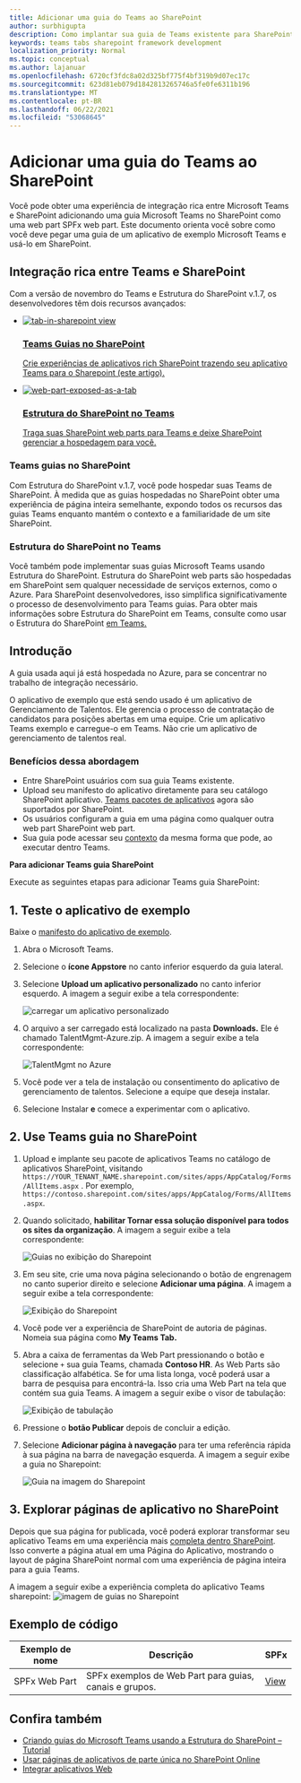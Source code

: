 ```yaml
---
title: Adicionar uma guia do Teams ao SharePoint
author: surbhigupta
description: Como implantar sua guia de Teams existente para SharePoint como uma web part Estrutura do SharePoint web part.
keywords: teams tabs sharepoint framework development
localization_priority: Normal
ms.topic: conceptual
ms.author: lajanuar
ms.openlocfilehash: 6720cf3fdc8a02d325bf775f4bf319b9d07ec17c
ms.sourcegitcommit: 623d81eb079d1842813265746a5fe0fe6311b196
ms.translationtype: MT
ms.contentlocale: pt-BR
ms.lasthandoff: 06/22/2021
ms.locfileid: "53068645"
---
```

# <a name="add-teams-tab-to-sharepoint"></a>Adicionar uma guia do Teams ao SharePoint 

Você pode obter uma experiência de integração rica entre Microsoft Teams e SharePoint adicionando uma guia Microsoft Teams no SharePoint como uma web part SPFx web part. Este documento orienta você sobre como você deve pegar uma guia de um aplicativo de exemplo Microsoft Teams e usá-lo em SharePoint. 

## <a name="rich-integration-between-teams-and-sharepoint"></a>Integração rica entre Teams e SharePoint

Com a versão de novembro do Teams e Estrutura do SharePoint v.1.7, os desenvolvedores têm dois recursos avançados:

<ul  class="panelContent cardsC">
<li>
    <a href="#introduction">
        <div class="cardSize">
            <div class="cardPadding">
                <div class="card">
                    <div class="cardImageOuter">
                        <div class="cardImage bgdAccent1">
                            <img src="~/assets/images/tabs/tabs-in-sharepoint/image084.png" alt="tab-in-sharepoint view"/>
                        </div>
                    </div>
                    <div class="cardText">
                        <h3>Teams Guias no SharePoint</h3>
                        <p>Crie experiências de aplicativos rich SharePoint trazendo seu aplicativo Teams para o Sharepoint (este artigo).</p>
                    </div>
                </div>
            </div>
        </div>
    </a>
</li>
<li>
    <a href="/sharepoint/dev/spfx/web-parts/get-started/using-web-part-as-ms-teams-tab">
        <div class="cardSize">
            <div class="cardPadding">
                <div class="card">
                    <div class="cardImageOuter">
                        <div class="cardImage bgdAccent1">
                            <img src="~/assets/images/tabs/tabs-in-sharepoint/SharePoint-web-part-exposed-as-a-Tab-in-Microsoft-Teams.png" alt="web-part-exposed-as-a-tab" />
                        </div>
                    </div>
                    <div class="cardText">
                        <h3>Estrutura do SharePoint no Teams</h3>
                        <p>Traga suas SharePoint web parts para Teams e deixe SharePoint gerenciar a hospedagem para você.</p>
                    </div>
                </div>
            </div>
        </div>
    </a>
</li>
</ul>

### <a name="teams-tabs-in-sharepoint"></a>Teams guias no SharePoint

Com Estrutura do SharePoint v.1.7, você pode hospedar suas Teams de SharePoint. À medida que as guias hospedadas  no SharePoint obter uma experiência de página inteira semelhante, expondo todos os recursos das guias Teams enquanto mantém o contexto e a familiaridade de um site SharePoint.

### <a name="sharepoint-framework-in-teams"></a>Estrutura do SharePoint no Teams

Você também pode implementar suas guias Microsoft Teams usando Estrutura do SharePoint. Estrutura do SharePoint web parts são hospedadas em SharePoint sem qualquer necessidade de serviços externos, como o Azure. Para SharePoint desenvolvedores, isso simplifica significativamente o processo de desenvolvimento para Teams guias. Para obter mais informações sobre Estrutura do SharePoint em Teams, consulte como usar o Estrutura do SharePoint [em Teams.](/sharepoint/dev/spfx/web-parts/get-started/using-web-part-as-ms-teams-tab)

## <a name="introduction"></a>Introdução

A guia usada aqui já está hospedada no Azure, para se concentrar no trabalho de integração necessário.

O aplicativo de exemplo que está sendo usado é um aplicativo de Gerenciamento de Talentos. Ele gerencia o processo de contratação de candidatos para posições abertas em uma equipe. Crie um aplicativo Teams exemplo e carregue-o em Teams. Não crie um aplicativo de gerenciamento de talentos real.

### <a name="benefits-of-this-approach"></a>Benefícios dessa abordagem

* Entre SharePoint usuários com sua guia Teams existente.
* Upload seu manifesto do aplicativo diretamente para seu catálogo SharePoint aplicativo. [Teams pacotes de aplicativos](~/concepts/build-and-test/apps-package.md) agora são suportados por SharePoint.
* Os usuários configuram a guia em uma página como qualquer outra web part SharePoint web part.
* Sua guia pode acessar seu [contexto](~/tabs/how-to/access-teams-context.md) da mesma forma que pode, ao executar dentro Teams.

**Para adicionar Teams guia SharePoint**

Execute as seguintes etapas para adicionar Teams guia SharePoint:

## <a name="1-test-the-sample-app"></a>1. Teste o aplicativo de exemplo

Baixe o [manifesto do aplicativo de exemplo](https://github.com/MicrosoftDocs/msteams-docs/raw/master/msteams-platform/assets/downloads/TalentMgmt-Azure.zip).

1. Abra o Microsoft Teams.
1. Selecione o **ícone Appstore** no canto inferior esquerdo da guia lateral.
1. Selecione **Upload um aplicativo personalizado** no canto inferior esquerdo. A imagem a seguir exibe a tela correspondente:  

    ![carregar um aplicativo personalizado](~/assets/images/tabs/tabs-in-sharepoint/upload-custom-app.png)

1. O arquivo a ser carregado está localizado na pasta **Downloads.** Ele é chamado TalentMgmt-Azure.zip. A imagem a seguir exibe a tela correspondente:
 
    ![TalentMgmt no Azure](~/assets/images/tabs/tabs-in-sharepoint/talentmgmt-azure.png)

1. Você pode ver a tela de instalação ou consentimento do aplicativo de gerenciamento de talentos. Selecione a equipe que deseja instalar. 
1. Selecione Instalar **e** comece a experimentar com o aplicativo.

## <a name="2-use-teams-tab-in-sharepoint"></a>2. Use Teams guia no SharePoint

1. Upload e implante seu pacote de aplicativos Teams no catálogo de aplicativos SharePoint, visitando `https://YOUR_TENANT_NAME.sharepoint.com/sites/apps/AppCatalog/Forms/AllItems.aspx` . Por exemplo, `https://contoso.sharepoint.com/sites/apps/AppCatalog/Forms/AllItems.aspx`.

1. Quando solicitado, **habilitar Tornar essa solução disponível para todos os sites da organização**.
A imagem a seguir exibe a tela correspondente:

   ![Guias no exibição do Sharepoint](~/assets/images/tabs/tabs-in-sharepoint/image065.png)

1. Em seu site, crie uma nova página selecionando o botão de engrenagem no canto superior direito e selecione **Adicionar uma página**.
A imagem a seguir exibe a tela correspondente:

   ![Exibição do Sharepoint](~/assets/images/tabs/tabs-in-sharepoint/image066.png)

1. Você pode ver a experiência de SharePoint de autoria de páginas. Nomeia sua página como **My Teams Tab.**

1. Abra a caixa de ferramentas da Web Part pressionando o botão e selecione `+` sua guia Teams, chamada **Contoso HR**. As Web Parts são classificação alfabética. Se for uma lista longa, você poderá usar a barra de pesquisa para encontrá-la. Isso cria uma Web Part na tela que contém sua guia Teams. A imagem a seguir exibe o visor de tabulação:

   ![Exibição de tabulação](~/assets/images/tabs/tabs-in-sharepoint/image071.png)

1. Pressione o **botão Publicar** depois de concluir a edição.

1. Selecione **Adicionar página à navegação** para ter uma referência rápida à sua página na barra de navegação esquerda. A imagem a seguir exibe a guia no Sharepoint: 

   ![Guia na imagem do Sharepoint](~/assets/images/tabs/tabs-in-sharepoint/image073.png)

## <a name="3-explore-app-pages-in-sharepoint"></a>3. Explorar páginas de aplicativo no SharePoint

Depois que sua página for publicada, você poderá explorar transformar seu aplicativo Teams em uma experiência mais [completa dentro SharePoint](/sharepoint/dev/spfx/web-parts/single-part-app-pages). Isso converte a página atual em uma Página do Aplicativo, mostrando o layout de página SharePoint normal com uma experiência de página inteira para a guia Teams. 

A imagem a seguir exibe a experiência completa do aplicativo Teams sharepoint: ![ imagem de guias no Sharepoint](~/assets/images/tabs/tabs-in-sharepoint/image085.png)

## <a name="code-sample"></a>Exemplo de código
| **Exemplo de nome** | **Descrição** | **SPFx** |
|-----------------|-----------------|----------|
| SPFx Web Part | SPFx exemplos de Web Part para guias, canais e grupos. | [View](https://github.com/OfficeDev/Microsoft-Teams-Samples/tree/main/samples/tab-channel-group/spfx)

## <a name="see-also"></a>Confira também

* [Criando guias do Microsoft Teams usando a Estrutura do SharePoint – Tutorial](/sharepoint/dev/spfx/web-parts/get-started/using-web-part-as-ms-teams-tab)
* [Usar páginas de aplicativos de parte única no SharePoint Online](/sharepoint/dev/spfx/web-parts/single-part-app-pages)
* [Integrar aplicativos Web](~/samples/integrate-web-apps-overview.md)
